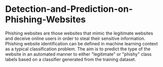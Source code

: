 # Detection-and-Prediction-on-Phishing-Websites
Phishing websites are those websites that mimic the legitimate websites and deceive online users in order to steal their sensitive information. Phishing website identification can be defined in machine learning context as a typical classification problem. The aim is to predict the type of the website in an automated manner to either "legitimate" or "phishy" class labels based on a classifier generated from the training dataset. 
